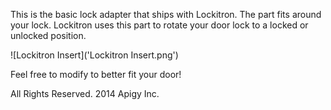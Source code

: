 This is the basic lock adapter that ships with Lockitron. The part fits around your lock. Lockitron uses this part to rotate your door lock to a locked or unlocked position.

![Lockitron Insert]('Lockitron Insert.png')

Feel free to modify to better fit your door!

All Rights Reserved. 2014 Apigy Inc.
